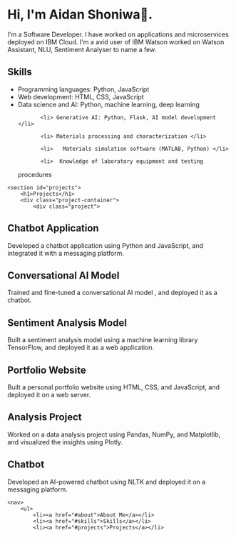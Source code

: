 <html lang="en">
<head>
    <meta charset="UTF-8">
    <meta name="viewport" content="width=device-width, initial-scale=1.0">
    <title>Portfolio</title>
</head>
<body>
    <!-- About Me Section -->
  <h1>Hi, I'm Aidan Shoniwa👋.</h1>
        <p>I'm a Software Developer. I have worked on applications and microservices
               deployed on IBM Cloud. I'm a avid user of IBM Watson
               worked on Watson Assistant, NLU, Sentiment Analyser to name a few.</p>
<!-- Skills Section -->
    <section id="skills">
        <h1>Skills</h1>
        <ul>
            <li>Programming languages: Python, JavaScript</li>
           <li> Web development: HTML, CSS, JavaScript  </li>
                    <li>     Data science and AI: Python, machine learning, deep learning </li>

           <li> Generative AI: Python, Flask, AI model development </li>

           <li> Materials processing and characterization </li>

           <li>   Materials simulation software (MATLAB, Python) </li>

           <li>  Knowledge of laboratory equipment and testing
procedures </li>
 </ul>
    </section>

<!-- Projects Section -->
    <section id="projects">
        <h1>Projects</h1>
        <div class="project-container">
            <div class="project">
<h2>Chatbot Application</h2>
<p>Developed a chatbot application using   Python and JavaScript, and integrated it with a messaging platform.</p>
<h2> Conversational AI Model</h2>
<p> Trained and fine-tuned a conversational AI model , and deployed it as a chatbot.</p>
<h2> Sentiment Analysis Model</h2>
<p>Built a sentiment analysis model using a machine learning library   TensorFlow, and deployed it as a web application.</p>
<h2> Portfolio Website</h2>
<p>Built a personal portfolio website using HTML, CSS, and JavaScript, and deployed it on a web server.</p>
<h2> Analysis Project</h2>
<p> Worked on a data analysis project using Pandas, NumPy, and Matplotlib, and visualized the insights using Plotly.</p>
<h2> Chatbot</h2>
<p>Developed an AI-powered chatbot using NLTK and deployed it on a messaging platform.</p>
</div>
    
<!-- Navigation Menu -->
    <nav>
        <ul>
            <li><a href="#about">About Me</a></li>
            <li><a href="#skills">Skills</a></li>
            <li><a href="#projects">Projects</a></li>
</ul>
    </nav>
</body>
</html>

